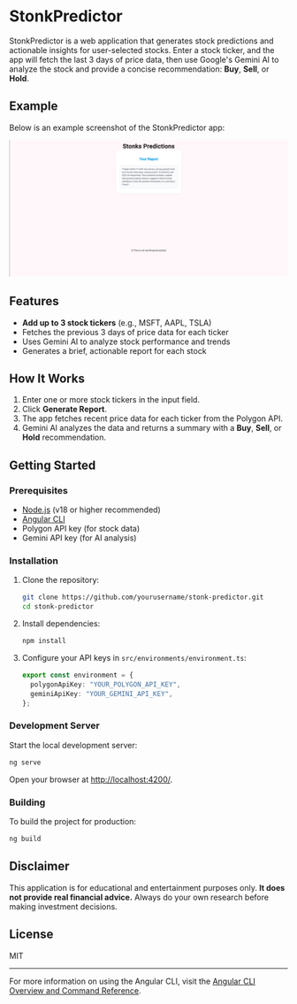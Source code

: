 # StonkPredictor

StonkPredictor is a web application that generates stock predictions and actionable insights for user-selected stocks. Enter a stock ticker, and the app will fetch the last 3 days of price data, then use Google's Gemini AI to analyze the stock and provide a concise recommendation: **Buy**, **Sell**, or **Hold**.

## Example

Below is an example screenshot of the StonkPredictor app:

![Bong Translations Screenshot](assets/example.png)

## Features

- **Add up to 3 stock tickers** (e.g., MSFT, AAPL, TSLA)
- Fetches the previous 3 days of price data for each ticker
- Uses Gemini AI to analyze stock performance and trends
- Generates a brief, actionable report for each stock

## How It Works

1. Enter one or more stock tickers in the input field.
2. Click **Generate Report**.
3. The app fetches recent price data for each ticker from the Polygon API.
4. Gemini AI analyzes the data and returns a summary with a **Buy**, **Sell**, or **Hold** recommendation.

## Getting Started

### Prerequisites

- [Node.js](https://nodejs.org/) (v18 or higher recommended)
- [Angular CLI](https://angular.dev/tools/cli)
- Polygon API key (for stock data)
- Gemini API key (for AI analysis)

### Installation

1. Clone the repository:
   ```bash
   git clone https://github.com/yourusername/stonk-predictor.git
   cd stonk-predictor
   ```
2. Install dependencies:
   ```bash
   npm install
   ```
3. Configure your API keys in `src/environments/environment.ts`:
   ```ts
   export const environment = {
     polygonApiKey: "YOUR_POLYGON_API_KEY",
     geminiApiKey: "YOUR_GEMINI_API_KEY",
   };
   ```

### Development Server

Start the local development server:

```bash
ng serve
```

Open your browser at [http://localhost:4200/](http://localhost:4200/).

### Building

To build the project for production:

```bash
ng build
```

## Disclaimer

This application is for educational and entertainment purposes only. **It does not provide real financial advice.** Always do your own research before making investment decisions.

## License

MIT

---

For more information on using the Angular CLI, visit the [Angular CLI Overview and Command Reference](https://angular.dev/tools/cli).

